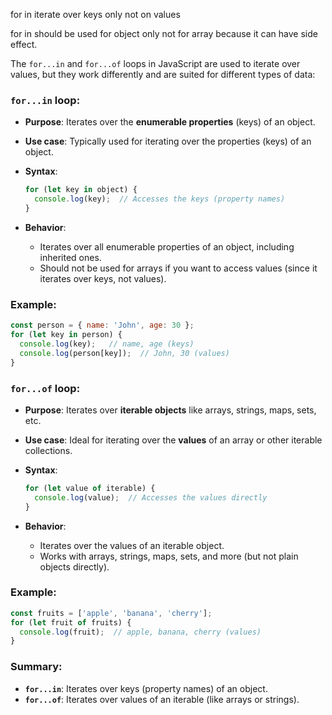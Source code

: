 
for in iterate over keys only not on values

for in should be used for object only not for array because it can have side effect. 

The `for...in` and `for...of` loops in JavaScript are used to iterate over values, but they work differently and are suited for different types of data:

### `for...in` loop:
- **Purpose**: Iterates over the **enumerable properties** (keys) of an object.
- **Use case**: Typically used for iterating over the properties (keys) of an object.
- **Syntax**:
  ```js
  for (let key in object) {
    console.log(key);  // Accesses the keys (property names)
  }
  ```

- **Behavior**:
  - Iterates over all enumerable properties of an object, including inherited ones.
  - Should not be used for arrays if you want to access values (since it iterates over keys, not values).

### Example:
```js
const person = { name: 'John', age: 30 };
for (let key in person) {
  console.log(key);   // name, age (keys)
  console.log(person[key]);  // John, 30 (values)
}
```

### `for...of` loop:
- **Purpose**: Iterates over **iterable objects** like arrays, strings, maps, sets, etc.
- **Use case**: Ideal for iterating over the **values** of an array or other iterable collections.
- **Syntax**:
  ```js
  for (let value of iterable) {
    console.log(value);  // Accesses the values directly
  }
  ```

- **Behavior**:
  - Iterates over the values of an iterable object.
  - Works with arrays, strings, maps, sets, and more (but not plain objects directly).

### Example:
```js
const fruits = ['apple', 'banana', 'cherry'];
for (let fruit of fruits) {
  console.log(fruit);  // apple, banana, cherry (values)
}
```

### Summary:
- **`for...in`**: Iterates over keys (property names) of an object.
- **`for...of`**: Iterates over values of an iterable (like arrays or strings).

